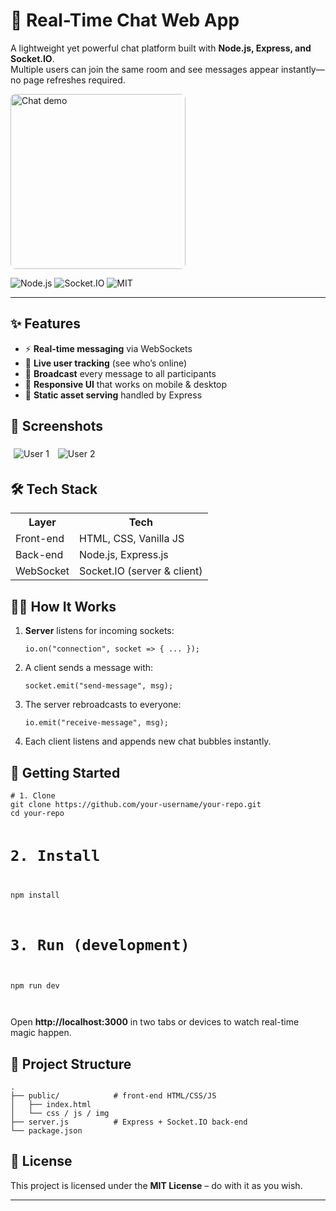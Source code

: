 

<h1>💬 Real-Time Chat Web App</h1>
<p>A lightweight yet powerful chat platform built with <strong>Node.js, Express, and Socket.IO</strong>.<br>
Multiple users can join the same room and see messages appear instantly—no page refreshes required.</p>

<p class="center">
<img src="https://github.com/user-attachments/assets/961f425f-9563-41eb-a10d-cf204db48339" alt="Chat demo" style="width: 280px; border-radius: 8px;">

</p>

<p class="badges center">
  <img src="https://img.shields.io/badge/Node.js-≥18.x-brightgreen?logo=node.js" alt="Node.js">
  <img src="https://img.shields.io/badge/Socket.IO-v4.x-black?logo=socketdotio" alt="Socket.IO">
  <img src="https://img.shields.io/badge/License-MIT-blue" alt="MIT">
</p>

<hr>

<h2>✨ Features</h2>
<ul>
  <li>⚡ <strong>Real-time messaging</strong> via WebSockets</li>
  <li>👥 <strong>Live user tracking</strong> (see who’s online)</li>
  <li>📢 <strong>Broadcast</strong> every message to all participants</li>
  <li>🎨 <strong>Responsive UI</strong> that works on mobile &amp; desktop</li>
  <li>📁 <strong>Static asset serving</strong> handled by Express</li>
</ul>

<h2>📸 Screenshots</h2>
<div class="screens center">
<img src="https://github.com/user-attachments/assets/961f425f-9563-41eb-a10d-cf204db48339" alt="User 1" style="max-width: 45%; margin: 5px;">
<img src="https://github.com/user-attachments/assets/9036a182-68dc-407d-89d9-85edd9847526" alt="User 2" style="max-width: 45%; margin: 5px;">


</div>

<h2>🛠️ Tech Stack</h2>
<table>
  <tr><th>Layer</th><th>Tech</th></tr>
  <tr><td>Front-end</td><td>HTML, CSS, Vanilla JS</td></tr>
  <tr><td>Back-end</td><td>Node.js, Express.js</td></tr>
  <tr><td>WebSocket</td><td>Socket.IO (server &amp; client)</td></tr>
</table>

<h2>🧑‍🔧 How It Works</h2>
<ol>
  <li><strong>Server</strong> listens for incoming sockets:
    <pre><code>io.on("connection", socket =&gt; { ... });</code></pre>
  </li>
  <li>A client sends a message with:
    <pre><code>socket.emit("send-message", msg);</code></pre>
  </li>
  <li>The server rebroadcasts to everyone:
    <pre><code>io.emit("receive-message", msg);</code></pre>
  </li>
  <li>Each client listens and appends new chat bubbles instantly.</li>
</ol>

<h2>🚀 Getting Started</h2>
<pre><code># 1. Clone
git clone https://github.com/your-username/your-repo.git
cd your-repo

# 2. Install
npm install

# 3. Run (development)
npm run dev    
</code></pre>
<p>Open <strong>http://localhost:3000</strong> in two tabs or devices to watch real-time magic happen.</p>

<h2>📂 Project Structure</h2>
<pre><code>.
├── public/            # front-end HTML/CSS/JS
│   ├── index.html
│   └── css / js / img
├── server.js          # Express + Socket.IO back-end
└── package.json
</code></pre>

<h2>📝 License</h2>
<p>This project is licensed under the <strong>MIT License</strong> – do with it as you wish.</p>

<hr>

</body>
</html>
